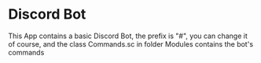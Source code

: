 # Discord Bot
 This App contains a basic Discord Bot, the prefix is "#", you can change it of course, and the class Commands.sc in folder Modules contains the bot's commands
